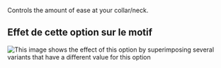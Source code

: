 Controls the amount of ease at your collar/neck.

## Effet de cette option sur le motif

![This image shows the effect of this option by superimposing several variants that have a different value for this option](jaeger_collarease_sample.svg "Effect of this option on the pattern")
